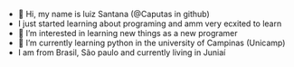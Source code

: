 - 👋 Hi, my name is luiz Santana (@Caputas in github)
- I just started learning about programing and amm very ecxited to learn
- 👀 I’m interested in learning new things as a new programer
- 🌱 I’m currently learning python in the university of Campinas (Unicamp)
- I am from Brasil, São paulo and currently living in Juniaí


<!---
Caputas/Caputas is a ✨ special ✨ repository because its `README.md` (this file) appears on your GitHub profile.
You can click the Preview link to take a look at your changes.
--->

